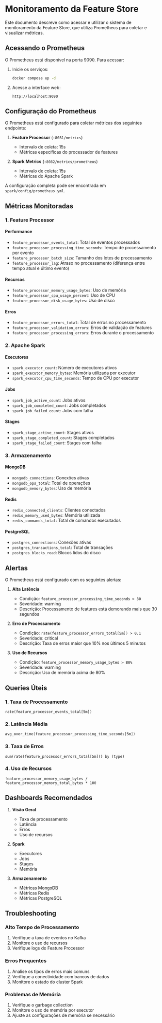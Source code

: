 # Monitoramento da Feature Store

Este documento descreve como acessar e utilizar o sistema de monitoramento da Feature Store, que utiliza Prometheus para coletar e visualizar métricas.

## Acessando o Prometheus

O Prometheus está disponível na porta 9090. Para acessar:

1. Inicie os serviços:
   ```bash
   docker compose up -d
   ```

2. Acesse a interface web:
   ```
   http://localhost:9090
   ```

## Configuração do Prometheus

O Prometheus está configurado para coletar métricas dos seguintes endpoints:

1. **Feature Processor** (`:8081/metrics`)
   - Intervalo de coleta: 15s
   - Métricas específicas do processador de features

2. **Spark Metrics** (`:8082/metrics/prometheus`)
   - Intervalo de coleta: 15s
   - Métricas do Apache Spark

A configuração completa pode ser encontrada em `spark/config/prometheus.yml`.

## Métricas Monitoradas

### 1. Feature Processor

#### Performance
- `feature_processor_events_total`: Total de eventos processados
- `feature_processor_processing_time_seconds`: Tempo de processamento por evento
- `feature_processor_batch_size`: Tamanho dos lotes de processamento
- `feature_processor_lag`: Atraso no processamento (diferença entre tempo atual e último evento)

#### Recursos
- `feature_processor_memory_usage_bytes`: Uso de memória
- `feature_processor_cpu_usage_percent`: Uso de CPU
- `feature_processor_disk_usage_bytes`: Uso de disco

#### Erros
- `feature_processor_errors_total`: Total de erros no processamento
- `feature_processor_validation_errors`: Erros de validação de features
- `feature_processor_processing_errors`: Erros durante o processamento

### 2. Apache Spark

#### Executores
- `spark_executor_count`: Número de executores ativos
- `spark_executor_memory_bytes`: Memória utilizada por executor
- `spark_executor_cpu_time_seconds`: Tempo de CPU por executor

#### Jobs
- `spark_job_active_count`: Jobs ativos
- `spark_job_completed_count`: Jobs completados
- `spark_job_failed_count`: Jobs com falha

#### Stages
- `spark_stage_active_count`: Stages ativos
- `spark_stage_completed_count`: Stages completados
- `spark_stage_failed_count`: Stages com falha

### 3. Armazenamento

#### MongoDB
- `mongodb_connections`: Conexões ativas
- `mongodb_ops_total`: Total de operações
- `mongodb_memory_bytes`: Uso de memória

#### Redis
- `redis_connected_clients`: Clientes conectados
- `redis_memory_used_bytes`: Memória utilizada
- `redis_commands_total`: Total de comandos executados

#### PostgreSQL
- `postgres_connections`: Conexões ativas
- `postgres_transactions_total`: Total de transações
- `postgres_blocks_read`: Blocos lidos do disco

## Alertas

O Prometheus está configurado com os seguintes alertas:

1. **Alta Latência**
   - Condição: `feature_processor_processing_time_seconds > 30`
   - Severidade: warning
   - Descrição: Processamento de features está demorando mais que 30 segundos

2. **Erro de Processamento**
   - Condição: `rate(feature_processor_errors_total[5m]) > 0.1`
   - Severidade: critical
   - Descrição: Taxa de erros maior que 10% nos últimos 5 minutos

3. **Uso de Recursos**
   - Condição: `feature_processor_memory_usage_bytes > 80%`
   - Severidade: warning
   - Descrição: Uso de memória acima de 80%

## Queries Úteis

### 1. Taxa de Processamento
```promql
rate(feature_processor_events_total[5m])
```

### 2. Latência Média
```promql
avg_over_time(feature_processor_processing_time_seconds[5m])
```

### 3. Taxa de Erros
```promql
sum(rate(feature_processor_errors_total[5m])) by (type)
```

### 4. Uso de Recursos
```promql
feature_processor_memory_usage_bytes / feature_processor_memory_total_bytes * 100
```

## Dashboards Recomendados

1. **Visão Geral**
   - Taxa de processamento
   - Latência
   - Erros
   - Uso de recursos

2. **Spark**
   - Executores
   - Jobs
   - Stages
   - Memória

3. **Armazenamento**
   - Métricas MongoDB
   - Métricas Redis
   - Métricas PostgreSQL

## Troubleshooting

### Alto Tempo de Processamento
1. Verifique a taxa de eventos no Kafka
2. Monitore o uso de recursos
3. Verifique logs do Feature Processor

### Erros Frequentes
1. Analise os tipos de erros mais comuns
2. Verifique a conectividade com bancos de dados
3. Monitore o estado do cluster Spark

### Problemas de Memória
1. Verifique o garbage collection
2. Monitore o uso de memória por executor
3. Ajuste as configurações de memória se necessário
